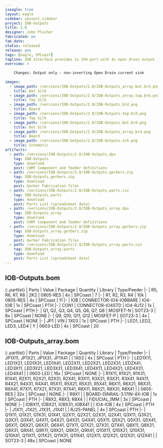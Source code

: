 ```yaml
---
iseagle: true
layout: eagle
sidebar: spcoast_sidebar
project: IOB-Outputs
title: 2.0
designer: John Plocher
fabricated: no
fab_date: 
status: released
release: yes
tags: [eagle, SPCoast]
tagline: IOB Interface provides 1x IO4 port with 4x open drain output i/o lines.
overview: >
    
    Changes: Output only - non-inverting Open Drain current sink
    
images:
  - image_path: /versions/IOB-Outputs/2.0/IOB-Outputs_array.bot.brd.png
    title: Bot Silk
  - image_path: /versions/IOB-Outputs/2.0/IOB-Outputs_array.top.brd.png
    title: Top Silk
  - image_path: /versions/IOB-Outputs/2.0/IOB-Outputs.brd.png
    title: Board
  - image_path: /versions/IOB-Outputs/2.0/IOB-Outputs.top.brd.png
    title: Top Silk
  - image_path: /versions/IOB-Outputs/2.0/IOB-Outputs.bot.brd.png
    title: Bot Silk
  - image_path: /versions/IOB-Outputs/2.0/IOB-Outputs_array.brd.png
    title: Board
  - image_path: /versions/IOB-Outputs/2.0/IOB-Outputs.sch.png
    title: Schematic
artifacts:
  - path: /versions/IOB-Outputs/2.0/IOB-Outputs.dpv
    tag: IOB-Outputs
    type: download
    post: CHMT Component and feeder definitions
  - path: /versions/IOB-Outputs/2.0/IOB-Outputs.gerbers.zip
    tag: IOB-Outputs.gerbers.zip
    type: download
    post: Gerber Fabrication files
  - path: /versions/IOB-Outputs/2.0/IOB-Outputs.parts.csv
    tag: IOB-Outputs.parts
    type: download
    post: Parts List (spreadsheet data)
  - path: /versions/IOB-Outputs/2.0/IOB-Outputs_array.dpv
    tag: IOB-Outputs_array
    type: download
    post: CHMT Component and feeder definitions
  - path: /versions/IOB-Outputs/2.0/IOB-Outputs_array.gerbers.zip
    tag: IOB-Outputs_array.gerbers.zip
    type: download
    post: Gerber Fabrication files
  - path: /versions/IOB-Outputs/2.0/IOB-Outputs_array.parts.csv
    tag: IOB-Outputs_array.parts
    type: download
    post: Parts List (spreadsheet data)
---
```


## IOB-Outputs.bom

{:.partlist}
| Parts | Value | Package | Quantity | Library | Type/Feeder
|-
| R5, R6, R7, R8 | 2K2 | 0805-RES | 4x | SPCoast | 7
|-
| R1, R2, R3, R4 | 10k | 0805-RES | 4x | SPCoast | 11
|-
| IOB | CONNECTOR-IO4-IOBBARE | IO4-IOB | 1x | SPCoast | PTH
|-
| CON1 | CONNECTOR-IO4STD | IO4-RJ12 | 1x | SPCoast | PTH
|-
| Q1, Q2, Q3, Q4, Q5, Q6, Q7, Q8 | MOSFET-N | SOT23-3 | 8x | SPCoast | NONE
|-
| Q9, Q10, Q11, Q12 | MOSFET-P | SOT23-3 | 4x | SPCoast | NONE
|-
| JP1 | VIN | 1X03 | 1x | SPCoast | PTH
|-
| LED1, LED2, LED3, LED4 | Y | 0603-LED | 4x | SPCoast | 20

## IOB-Outputs_array.bom

{:.partlist}
| Parts | Value | Package | Quantity | Library | Type/Feeder
|-
| JP1X11, JP1X21, JP1X31, JP1X41 |  | 1X03 | 4x | SPCoast | PTH
|-
| LED1X11, LED1X21, LED1X31, LED1X41, LED2X11, LED2X21, LED2X31, LED2X41, LED3X11, LED3X21, LED3X31, LED3X41, LED4X11, LED4X21, LED4X31, LED4X41 |  | 0603-LED | 16x | SPCoast | NONE
|-
| R1X11, R1X21, R1X31, R1X41, R2X11, R2X21, R2X31, R2X41, R3X11, R3X21, R3X31, R3X41, R4X11, R4X21, R4X31, R4X41, R5X11, R5X21, R5X31, R5X41, R6X11, R6X21, R6X31, R6X41, R7X11, R7X21, R7X31, R7X41, R8X11, R8X21, R8X31, R8X41 |  | 0805-RES | 32x | SPCoast | NONE
|-
| R8X1 |  | BOARD-DINRAIL-3.17IN-4X-IOB | 1x | SPCoast | PTH
|-
| R8X2, R8X3, R8X4 |  | FIDUCIAL_1MM | 3x | SPCoast | NONE
|-
| IOBX11, IOBX21, IOBX31, IOBX41 |  | IO4-IOB | 4x | SPCoast | PTH
|-
| J1X11, J1X21, J1X31, J1X41 |  | RJ25-PANEL | 4x | SPCoast | PTH
|-
| Q1X11, Q1X21, Q1X31, Q1X41, Q2X11, Q2X21, Q2X31, Q2X41, Q3X11, Q3X21, Q3X31, Q3X41, Q4X11, Q4X21, Q4X31, Q4X41, Q5X11, Q5X21, Q5X31, Q5X41, Q6X11, Q6X21, Q6X31, Q6X41, Q7X11, Q7X21, Q7X31, Q7X41, Q8X11, Q8X21, Q8X31, Q8X41, Q9X11, Q9X21, Q9X31, Q9X41, Q10X11, Q10X21, Q10X31, Q10X41, Q11X11, Q11X21, Q11X31, Q11X41, Q12X11, Q12X21, Q12X31, Q12X41 |  | SOT23-3 | 48x | SPCoast | NONE
